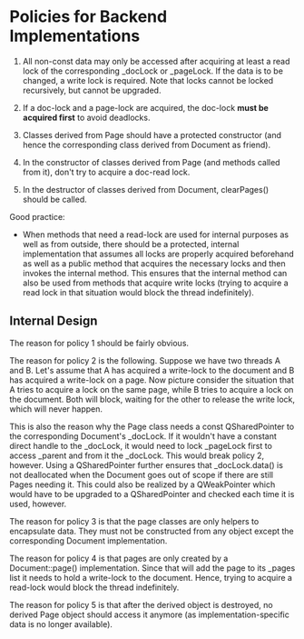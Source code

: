 Policies for Backend Implementations
====================================

1.  All non-const data may only be accessed after acquiring at least a read
    lock of the corresponding _docLock or _pageLock. If the data is to be
    changed, a write lock is required. Note that locks cannot be locked
    recursively, but cannot be upgraded.

2.  If a doc-lock and a page-lock are acquired, the doc-lock **must be
    acquired first** to avoid deadlocks.

3.  Classes derived from Page should have a protected constructor (and hence
    the corresponding class derived from Document as friend).

4.  In the constructor of classes derived from Page (and methods called from
    it), don't try to acquire a doc-read lock.

5.  In the destructor of classes derived from Document, clearPages() should be
    called.

Good practice:

- When methods that need a read-lock are used for internal purposes as well
  as from outside, there should be a protected, internal implementation that
  assumes all locks are properly acquired beforehand as well as a public
  method that acquires the necessary locks and then invokes the internal
  method. This ensures that the internal method can also be used from methods
  that acquire write locks (trying to acquire a read lock in that situation
  would block the thread indefinitely).

Internal Design
---------------

The reason for policy 1 should be fairly obvious.

The reason for policy 2 is the following. Suppose we have two threads A and B.
Let's assume that A has acquired a write-lock to the document and B has acquired
a write-lock on a page. Now picture consider the situation that A tries to
acquire a lock on the same page, while B tries to acquire a lock on the
document. Both will block, waiting for the other to release the write lock,
which will never happen.

This is also the reason why the Page class needs a const QSharedPointer to the
corresponding Document's _docLock. If it wouldn't have a constant direct handle
to the _docLock, it would need to lock _pageLock first to access _parent and
from it the _docLock. This would break policy 2, however. Using a QSharedPointer
further ensures that _docLock.data() is not deallocated when the Document goes
out of scope if there are still Pages needing it. This could also be realized by
a QWeakPointer which would have to be upgraded to a QSharedPointer and checked
each time it is used, however.

The reason for policy 3 is that the page classes are only helpers to encapsulate
data. They must not be constructed from any object except the corresponding
Document implementation.

The reason for policy 4 is that pages are only created by a Document::page()
implementation. Since that will add the page to its _pages list it needs to hold
a write-lock to the document. Hence, trying to acquire a read-lock would block
the thread indefinitely.

The reason for policy 5 is that after the derived object is destroyed, no
derived Page object should access it anymore (as implementation-specific data is
no longer available).
